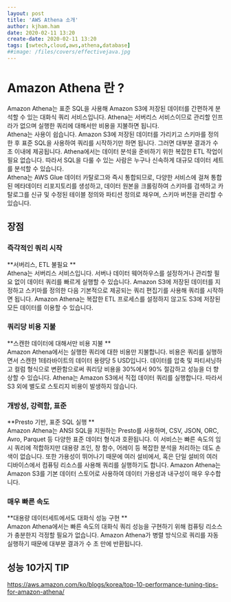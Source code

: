 ```yaml
---
layout: post
title: 'AWS Athena 소개'
author: kjham.ham
date: 2020-02-11 13:20
create-date: 2020-02-11 13:20
tags: [swtech,cloud,aws,athena,database]
##image: /files/covers/effectivejava.jpg
---
```


# Amazon Athena 란 ?  

Amazon Athena는 표준 SQL을 사용해 Amazon S3에 저장된 데이터를 간편하게 분석할 수 있는 대화식 쿼리 서비스입니다. Athena는 서버리스 서비스이므로 관리할 인프라가 없으며 실행한 쿼리에 대해서만 비용을 지불하면 됩니다.  
Athena는 사용이 쉽습니다. Amazon S3에 저장된 데이터를 가리키고 스키마를 정의한 후 표준 SQL을 사용하여 쿼리를 시작하기만 하면 됩니다. 그러면 대부분 결과가 수 초 이내에 제공됩니다. Athena에서는 데이터 분석을 준비하기 위한 복잡한 ETL 작업이 필요 없습니다. 따라서 SQL을 다룰 수 있는 사람은 누구나 신속하게 대규모 데이터 세트를 분석할 수 있습니다.  
Athena는 AWS Glue 데이터 카탈로그와 즉시 통합되므로, 다양한 서비스에 걸쳐 통합된 메타데이터 리포지토리를 생성하고, 데이터 원본을 크롤링하여 스키마를 검색하고 카탈로그를 신규 및 수정된 테이블 정의와 파티션 정의로 채우며, 스키마 버전을 관리할 수 있습니다.  

## 장점  

### 즉각적인 쿼리 시작  
**서버리스, ETL 불필요 **  
Athena는 서버리스 서비스입니다. 서버나 데이터 웨어하우스를 설정하거나 관리할 필요 없이 데이터 쿼리를 빠르게 실행할 수 있습니다. Amazon S3에 저장된 데이터를 지정하고 스키마를 정의한 다음 기본적으로 제공되는 쿼리 편집기를 사용해 쿼리를 시작하면 됩니다. Amazon Athena는 복잡한 ETL 프로세스를 설정하지 않고도 S3에 저장된 모든 데이터를 이용할 수 있습니다. 

### 쿼리당 비용 지불  
**스캔한 데이터에 대해서만 비용 지불 **  
Amazon Athena에서는 실행한 쿼리에 대한 비용만 지불합니다. 비용은 쿼리를 실행하면서 스캔한 1테라바이트의 데이터 용량당 5 USD입니다. 데이터를 압축 및 파티셔닝하고 컬럼 형식으로 변환함으로써 쿼리당 비용을 30%에서 90% 절감하고 성능을 더 향상할 수 있습니다. Athena는 Amazon S3에서 직접 데이터 쿼리를 실행합니다. 따라서 S3 외에 별도로 스토리지 비용이 발생하지 않습니다.   

### 개방성, 강력함, 표준  
**Presto 기반, 표준 SQL 실행 **  
Amazon Athena는 ANSI SQL을 지원하는 Presto를 사용하며, CSV, JSON, ORC, Avro, Parquet 등 다양한 표준 데이터 형식과 호환됩니다. 이 서비스는 빠른 속도의 임시 쿼리에 적합하지만 대용량 조인, 창 함수, 어레이 등 복잡한 분석을 처리하는 데도 손색이 없습니다. 또한 가용성이 뛰어나기 때문에 여러 설비에서, 혹은 단일 설비의 여러 디바이스에서 컴퓨팅 리소스를 사용해 쿼리를 실행하기도 합니다. Amazon Athena는 Amazon S3를 기본 데이터 스토어로 사용하여 데이터 가용성과 내구성이 매우 우수합니다. 

### 매우 빠른 속도
**대용량 데이터세트에서도 대화식 성능 구현 **  
Amazon Athena에서는 빠른 속도의 대화식 쿼리 성능을 구현하기 위해 컴퓨팅 리소스가 충분한지 걱정할 필요가 없습니다. Amazon Athena가 병렬 방식으로 쿼리를 자동 실행하기 때문에 대부분 결과가 수 초 만에 반환됩니다.   

## 성능 10가지 TIP  

https://aws.amazon.com/ko/blogs/korea/top-10-performance-tuning-tips-for-amazon-athena/  